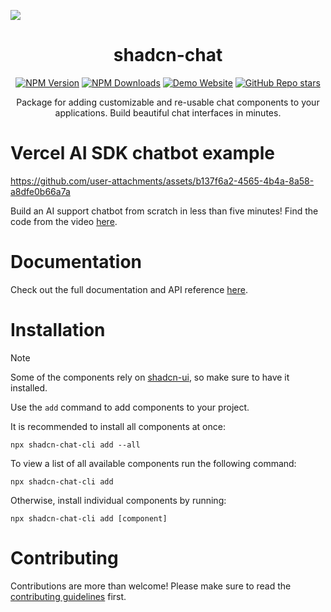 [<img src="shadcn-preview.png">](https://shadcn-chat.vercel.app/)

<h1 align="center">shadcn-chat</h1>
<div align="center">

[![NPM Version](https://img.shields.io/npm/v/shadcn-chat-cli)](https://www.npmjs.com/package/shadcn-chat-cli)
[![NPM Downloads](https://img.shields.io/npm/dw/shadcn-chat-cli)](https://www.npmjs.com/package/shadcn-chat-cli)
[![Demo Website](https://img.shields.io/website?url=https%3A%2F%2Fshadcn-chat.vercel.app%2F)](https://shadcn-chat.vercel.app/)
[![GitHub Repo stars](https://img.shields.io/github/stars/jakobhoeg/shadcn-chat)](https://github.com/jakobhoeg/shadcn-chat/stargazers)

</div>

<p align="center">Package for adding customizable and re-usable chat components to your applications. Build beautiful chat interfaces in minutes.</p>

# Vercel AI SDK chatbot example

https://github.com/user-attachments/assets/b137f6a2-4565-4b4a-8a58-a8dfe0b66a7a

Build an AI support chatbot from scratch in less than five minutes! Find the code from the video [here](https://github.com/jakobhoeg/shadcn-chat/tree/master/examples/shadcn-chat-example-vercel-ai).

# Documentation

Check out the full documentation and API reference [here](https://docs-shadcn-chat.vercel.app/).

# Installation

> [!NOTE]
> Some of the components rely on [shadcn-ui](https://ui.shadcn.com/docs/installation), so make sure to have it installed.

Use the `add` command to add components to your project.

It is recommended to install all components at once:

```
npx shadcn-chat-cli add --all
```

To view a list of all available components run the following command:

```
npx shadcn-chat-cli add
```

Otherwise, install individual components by running:

```
npx shadcn-chat-cli add [component]
```

# Contributing

Contributions are more than welcome! Please make sure to read the [contributing guidelines](/CONTRIBUTING.md) first.
